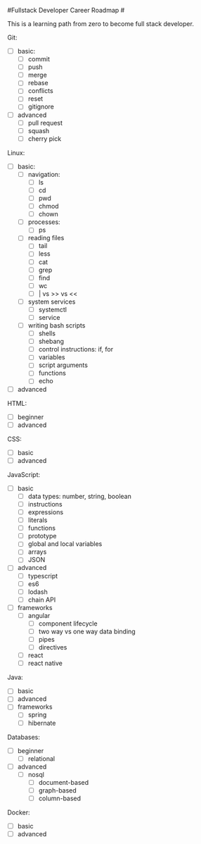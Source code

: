 #Fullstack Developer Career Roadmap #

This is a learning path from zero to become full stack developer.

Git:
* [ ] basic:
    * [ ] commit
    * [ ] push
    * [ ] merge
    * [ ] rebase
    * [ ] conflicts
    * [ ] reset
    * [ ] gitignore
* [ ] advanced
    * [ ] pull request
    * [ ] squash
    * [ ] cherry pick
    
Linux:
* [ ] basic:
    * [ ] navigation:
        * [ ] ls
        * [ ] cd
        * [ ] pwd
        * [ ] chmod
        * [ ] chown
    * [ ] processes:
        * [ ] ps
    * [ ] reading files
        * [ ] tail
        * [ ] less
        * [ ] cat
        * [ ] grep
        * [ ] find
        * [ ] wc
        * [ ] | vs >> vs <<
    * [ ] system services
        * [ ] systemctl
        * [ ] service
    * [ ] writing bash scripts
        * [ ] shells
        * [ ] shebang
        * [ ] control instructions: if, for
        * [ ] variables
        * [ ] script arguments
        * [ ] functions
        * [ ] echo
* [ ] advanced

HTML:
* [ ] beginner
* [ ] advanced

CSS:
* [ ] basic
* [ ] advanced

JavaScript:
* [ ] basic
    * [ ] data types: number, string, boolean
    * [ ] instructions
    * [ ] expressions
    * [ ] literals
    * [ ] functions
    * [ ] prototype
    * [ ] global and local variables
    * [ ] arrays
    * [ ] JSON
* [ ] advanced
    * [ ] typescript
    * [ ] es6
    * [ ] lodash
    * [ ] chain API
* [ ] frameworks
    * [ ] angular
        * [ ] component lifecycle
        * [ ] two way vs one way data binding
        * [ ] pipes
        * [ ] directives
    * [ ] react
    * [ ] react native
    
Java:
* [ ] basic
* [ ] advanced
* [ ] frameworks
    * [ ] spring
    * [ ] hibernate
    
Databases:
* [ ] beginner
    * [ ] relational 
* [ ] advanced
    * [ ] nosql
        * [ ] document-based
        * [ ] graph-based
        * [ ] column-based

Docker:
* [ ] basic
* [ ] advanced
